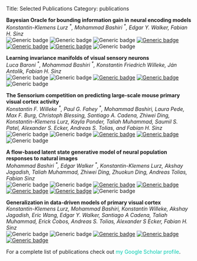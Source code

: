 Title: Selected Publications
Category: publications

**Bayesian Oracle for bounding information gain in neural encoding models**<br>
*Konstantin-Klemens Lurz <sup>\*</sup>, Mohammad Bashiri <sup>\*</sup>, Edgar Y. Walker, Fabian H. Sinz*<br>
![Generic badge](https://img.shields.io/badge/2023-666666.svg)
![Generic badge](https://img.shields.io/badge/ICLR-A000D1.svg)
![Generic badge](https://img.shields.io/badge/InfoCog_@_NeurIPS-A000D1.svg)
[![Generic badge](https://img.shields.io/badge/paper-1E6AAB.svg)](https://openreview.net/forum?id=iYC5hOMqUg)
[![Generic badge](https://img.shields.io/badge/code-1EAB5F.svg)](https://github.com/sinzlab/lurz_bashiri_iclr2023)
[![Generic badge](https://img.shields.io/badge/talk-AB1E6A.svg)](https://youtu.be/uvR_2Kd82wc?si=JRO-9T2fxVeifAYX)
![Generic badge](https://img.shields.io/badge/*_denotes_equal_contribution-666666.svg)

**Learning invariance manifolds of visual sensory neurons**<br>
*Luca Baroni <sup>\*</sup>, Mohammad Bashiri <sup>\*</sup>, Konstantin Friedrich Willeke, Ján Antolík, Fabian H. Sinz*<br>
![Generic badge](https://img.shields.io/badge/2022-666666.svg)
![Generic badge](https://img.shields.io/badge/NeurReps_@_NeurIPS-A000D1.svg)
[![Generic badge](https://img.shields.io/badge/paper-1E6AAB.svg)](https://openreview.net/forum?id=2dQyENiU330&referrer)
[![Generic badge](https://img.shields.io/badge/code-1EAB5F.svg)](https://github.com/sinzlab/cppn_for_invariances)
![Generic badge](https://img.shields.io/badge/*_denotes_equal_contribution-666666.svg)

**The Sensorium competition on predicting large-scale mouse primary visual cortex activity**<br>
*Konstantin F. Willeke <sup>\*</sup>, Paul G. Fahey <sup>\*</sup>, Mohammad Bashiri, Laura Pede, Max F. Burg, Christoph Blessing, Santiago A. Cadena, Zhiwei Ding, Konstantin-Klemens Lurz, Kayla Ponder, Taliah Muhammad, Saumil S. Patel, Alexander S. Ecker, Andreas S. Tolias, and Fabian H. Sinz*<br>
![Generic badge](https://img.shields.io/badge/2022-666666.svg)
![Generic badge](https://img.shields.io/badge/NeurIPS_Competition-A000D1.svg)
[![Generic badge](https://img.shields.io/badge/paper-1E6AAB.svg)](https://arxiv.org/abs/2206.08666)
[![Generic badge](https://img.shields.io/badge/code-1EAB5F.svg)](https://github.com/sinzlab/sensorium)
![Generic badge](https://img.shields.io/badge/*_denotes_equal_contribution-666666.svg)

**A flow-based latent state generative model of neural population responses to natural images**<br>
*Mohammad Bashiri <sup>\*</sup>, Edgar Walker <sup>\*</sup>, Konstantin-Klemens Lurz, Akshay Jagadish, Taliah Muhammad, Zhiwei Ding, Zhuokun Ding, Andreas Tolias, Fabian Sinz*<br>
![Generic badge](https://img.shields.io/badge/2021-666666.svg)
![Generic badge](https://img.shields.io/badge/NeurIPS_(spotlight)-A000D1.svg)
[![Generic badge](https://img.shields.io/badge/paper-1E6AAB.svg)](https://openreview.net/forum?id=1yeYYtLqq7K)
[![Generic badge](https://img.shields.io/badge/code-1EAB5F.svg)](https://github.com/sinzlab/bashiri-et-al-2021)
[![Generic badge](https://img.shields.io/badge/teaser-AB5F1E.svg)](https://youtu.be/pBkFgDrsDrc?si=s2h9_31vm9nOd4Dl)
[![Generic badge](https://img.shields.io/badge/talk-AB1E6A.svg)](https://youtu.be/pPLN9Y5sq0Y?si=Ewtxnk0J9orJnf7i)
![Generic badge](https://img.shields.io/badge/*_denotes_equal_contribution-666666.svg)

**Generalization in data-driven models of primary visual cortex**<br>
*Konstantin-Klemens Lurz, Mohammad Bashiri, Konstantin Willeke, Akshay Jagadish, Eric Wang, Edgar Y. Walker, Santiago A Cadena, Taliah Muhammad, Erick Cobos, Andreas S. Tolias, Alexander S Ecker, Fabian H. Sinz*<br>
![Generic badge](https://img.shields.io/badge/2021-666666.svg)
![Generic badge](https://img.shields.io/badge/ICLR_(spotlight)-A000D1.svg)
[![Generic badge](https://img.shields.io/badge/paper-1E6AAB.svg)](https://openreview.net/forum?id=Tp7kI90Htd)
[![Generic badge](https://img.shields.io/badge/code-1EAB5F.svg)](https://github.com/sinzlab/Lurz_2020_code)
[![Generic badge](https://img.shields.io/badge/talk-AB1E6A.svg)](https://youtu.be/xwLMO8nVvxs?si=0reuS2M80HJIImAR)

For a complete list of publications check out <a style="color: #00CBB0;text-decoration: none;" href="https://scholar.google.de/citations?user=sKL6qCEAAAAJ&hl=en">my Google Scholar profile</a>.
